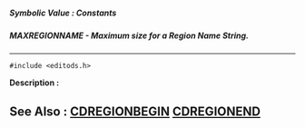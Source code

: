 ##### Symbolic Value : Constants
##### MAXREGIONNAME - Maximum size for a Region Name String.
---
```
#include <editods.h>
```
**Description :**



**See Also :**
[CDREGIONBEGIN](/domino-c-api-docs/reference/Data/CDREGIONBEGIN)
[CDREGIONEND](/domino-c-api-docs/reference/Data/CDREGIONEND)
---
